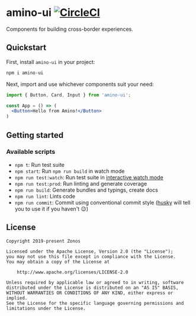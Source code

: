 # amino-ui [![CircleCI](https://circleci.com/gh/iGlobal/amino.svg?style=svg)](https://circleci.com/gh/iGlobal/amino)

Components for building cross-border experiences.

## Quickstart 

First, install `amino-ui` in your project:

```bash
npm i amino-ui
```

Next, import and use whichever components suit your need:

```jsx
import { Button, Card, Input } from 'amino-ui';

const App = () => (
  <Button>Hello from Amino!</Button>
)
```

## Getting started

### Available scripts

- `npm t`: Run test suite
- `npm start`: Run `npm run build` in watch mode
- `npm run test:watch`: Run test suite in [interactive watch mode](http://facebook.github.io/jest/docs/cli.html#watch)
- `npm run test:prod`: Run linting and generate coverage
- `npm run build`: Generate bundles and typings, create docs
- `npm run lint`: Lints code
- `npm run commit`: Commit using conventional commit style ([husky](https://github.com/typicode/husky) will tell you to use it if you haven't :wink:)

## License

```
Copyright 2019-present Zonos

Licensed under the Apache License, Version 2.0 (the "License");
you may not use this file except in compliance with the License.
You may obtain a copy of the License at

    http://www.apache.org/licenses/LICENSE-2.0

Unless required by applicable law or agreed to in writing, software
distributed under the License is distributed on an "AS IS" BASIS,
WITHOUT WARRANTIES OR CONDITIONS OF ANY KIND, either express or implied.
See the License for the specific language governing permissions and
limitations under the License.
```
